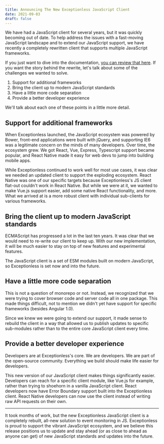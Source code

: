 ```yaml
---
title: Announcing The New Exceptionless JavaScript Client
date: 2021-09-03
draft: false
---
```

    
We have had a JavaScript client for several years, but it was quickly becoming out of date. To help address the issues with a fast-moving JavaScript landscape and to extend our JavaScript support, we have recently a completely rewritten client that supports multiple JavaScript frameworks. 

If you just want to dive into the documentation, [you can review that here](../../docs/clients/javascript/index.md). If you want the story behind the rewrite, let's talk about some of the challenges we wanted to solve. 

1. Support for additional frameworks
2. Bring the client up to modern JavaScript standards 
3. Have a little more code separation
4. Provide a better developer experience

We'll talk about each one of these points in a little more detail. 

## Support for additional frameworks 

When Exceptionless launched, the JavaScript ecosystem was powered by Bower, front-end applications were built with jQuery, and supporting IE6 was a legitimate concern on the minds of many developers. Over time, the ecosystem grew. We got React, Vue, Express, Typescript support became popular, and React Native made it easy for web devs to jump into building mobile apps. 

While Exceptionless continued to work well for most use cases, it was clear we needed an updated client to support the exploding ecosystem. React Native was one of our specific targets because Exceptionless's JS client flat-out couldn't work in React Native. But while we were at it, we wanted to make Vue.js support easier, add some native React functionality, and more. What we arrived at is a more robust client with individual sub-clients for various frameworks. 

## Bring the client up to modern JavaScript standards

ECMAScript has progressed a lot in the last ten years. It was clear that we would need to re-write our client to keep up. With our new implementation, it will be much easier to stay on top of new features and experimental features. 

The JavaScript client is a set of ESM modules built on modern JavaScript, so Exceptionless is set now and into the future. 

## Have a little more code separation

This is not a question of monorepo or not. Instead, we recognized that we were trying to cover browser code and server code all in one package. This made things difficult, not to mention we didn't yet have support for specific frameworks (besides Angular 1.0). 

Since we knew we were going to extend our support, it made sense to rebuild the client in a way that allowed us to publish updates to specific sub-modules rather than to the entire core JavaScript client every time. 

## Provide a better developer experience

Developers are at Exceptionless's core. We are developers. We are part of the open-source community. Everything we build should make life easier for developers. 

This new version of our JavaScript client makes things significantly easier. Developers can reach for a specific client module, like Vue.js for example, rather than trying to shoehorn in a vanilla JavaScript client. React developers now have Error Boundary support built into the Exceptionless client. React Native developers can now use the client instead of writing raw API requests on their own. 

---  

It took months of work, but the new Exceptionless JavaScript client is a completely rebuilt, all-new solution to event monitoring in JS. Exceptionless is proud to support the vibrant JavaScript ecosystem, and we believe this release positions us to update and stay ahead (or as close to ahead as anyone can get) of new JavaScript standards and updates into the future. 